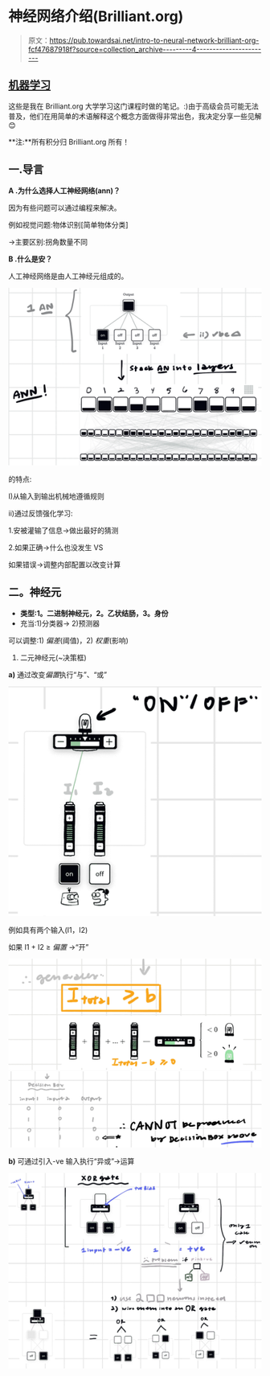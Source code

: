 # 神经网络介绍(Brilliant.org)

> 原文：<https://pub.towardsai.net/intro-to-neural-network-brilliant-org-fcf47687918f?source=collection_archive---------4----------------------->

## [机器学习](https://towardsai.net/p/category/machine-learning)

这些是我在 Brilliant.org 大学学习这门课程时做的笔记。:)由于高级会员可能无法普及，他们在用简单的术语解释这个概念方面做得非常出色，我决定分享一些见解😊

**注:**所有积分归 Brilliant.org 所有！

## 一.导言

**A .为什么选择人工神经网络(ann)？**

因为有些问题可以通过编程来解决。

例如视觉问题:物体识别[简单物体分类]

→主要区别:拐角数量不同

**B .什么是安？**

人工神经网络是由人工神经元组成的。

![](img/fc203cacd70c376ee242e6aa93ff028c.png)

的特点:

I)从输入到输出机械地遵循规则

ii)通过反馈强化学习:

1.安被灌输了信息→做出最好的猜测

2.如果正确→什么也没发生 VS

如果错误→调整内部配置以改变计算

## 二。神经元

*   **类型:1。二进制神经元，2。乙状结肠，3。身份**
*   充当:1)分类器→ 2)预测器

可以调整:1) *偏差*(阈值)，2) *权重*(影响)

1.  二元神经元(~决策框)

**a)** 通过改变*偏置*执行“与”、“或”

![](img/a28b17bea88239c5c2deb6174f3e6110.png)

例如具有两个输入(I1，I2)

如果 I1 + I2 ≥ *偏置* →“开”

![](img/e834f19532dc31292868730077aacaef.png)![](img/b85004ac2ce7c466c961579840175328.png)

**b)** 可通过引入-ve 输入执行“异或”→运算

![](img/c055cc02c359dcb678d459b6755f0978.png)